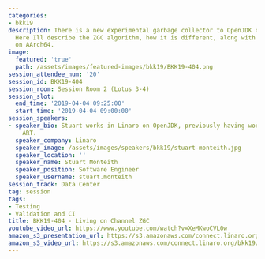 ```yaml
---
categories:
- bkk19
description: There is a new experimental garbage collector to OpenJDK on AArch64.
  Here Ill describe the ZGC algorithm, how it is different, along with how it is different
  on AArch64.
image:
  featured: 'true'
  path: /assets/images/featured-images/bkk19/BKK19-404.png
session_attendee_num: '20'
session_id: BKK19-404
session_room: Session Room 2 (Lotus 3-4)
session_slot:
  end_time: '2019-04-04 09:25:00'
  start_time: '2019-04-04 09:00:00'
session_speakers:
- speaker_bio: Stuart works in Linaro on OpenJDK, previously having worked on Android
    ART.
  speaker_company: Linaro
  speaker_image: /assets/images/speakers/bkk19/stuart-monteith.jpg
  speaker_location: ''
  speaker_name: Stuart Monteith
  speaker_position: Software Engineer
  speaker_username: stuart.monteith
session_track: Data Center
tag: session
tags:
- Testing
- Validation and CI
title: BKK19-404 - Living on Channel ZGC
youtube_video_url: https://www.youtube.com/watch?v=XeMKwoCVL0w
amazon_s3_presentation_url: https://s3.amazonaws.com/connect.linaro.org/bkk19/presentations/bkk19-404.pdf
amazon_s3_video_url: https://s3.amazonaws.com/connect.linaro.org/bkk19/videos/bkk19-404.mp4
---
```

